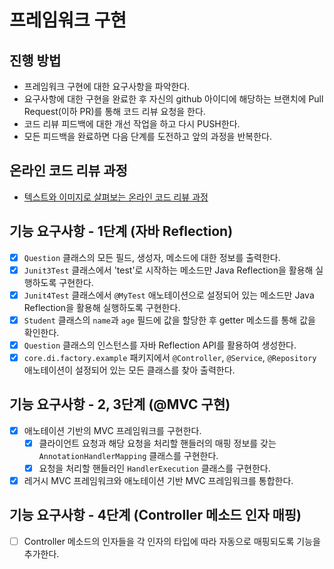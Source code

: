 # 프레임워크 구현
## 진행 방법
* 프레임워크 구현에 대한 요구사항을 파악한다.
* 요구사항에 대한 구현을 완료한 후 자신의 github 아이디에 해당하는 브랜치에 Pull Request(이하 PR)를 통해 코드 리뷰 요청을 한다.
* 코드 리뷰 피드백에 대한 개선 작업을 하고 다시 PUSH한다.
* 모든 피드백을 완료하면 다음 단계를 도전하고 앞의 과정을 반복한다.

## 온라인 코드 리뷰 과정
* [텍스트와 이미지로 살펴보는 온라인 코드 리뷰 과정](https://github.com/next-step/nextstep-docs/tree/master/codereview)

## 기능 요구사항 - 1단계 (자바 Reflection)
- [x] `Question` 클래스의 모든 필드, 생성자, 메소드에 대한 정보를 출력한다.
- [x] `Junit3Test` 클래스에서 'test'로 시작하는 메소드만 Java Reflection을 활용해 실행하도록 구현한다.
- [x] `Junit4Test` 클래스에서 `@MyTest` 애노테이션으로 설정되어 있는 메소드만 Java Reflection을 활용해 실행하도록 구현한다.
- [x] `Student` 클래스의 `name`과 `age` 필드에 값을 할당한 후 getter 메소드를 통해 값을 확인한다.
- [x] `Question` 클래스의 인스턴스를 자바 Reflection API를 활용하여 생성한다.
- [x] `core.di.factory.example` 패키지에서 `@Controller`, `@Service`, `@Repository` 애노테이션이 설정되어 있는 모든 클래스를 찾아 출력한다.

## 기능 요구사항 - 2, 3단계 (@MVC 구현)
- [x] 애노테이션 기반의 MVC 프레임워크를 구현한다. 
  - [x] 클라이언트 요청과 해당 요청을 처리할 핸들러의 매핑 정보를 갖는 `AnnotationHandlerMapping` 클래스를 구현한다.
  - [x] 요청을 처리할 핸들러인 `HandlerExecution` 클래스를 구현한다.
- [x] 레거시 MVC 프레임워크와 애노테이션 기반 MVC 프레임워크를 통합한다.

## 기능 요구사항 - 4단계 (Controller 메소드 인자 매핑)
- [ ] Controller 메소드의 인자들을 각 인자의 타입에 따라 자동으로 매핑되도록 기능을 추가한다.
